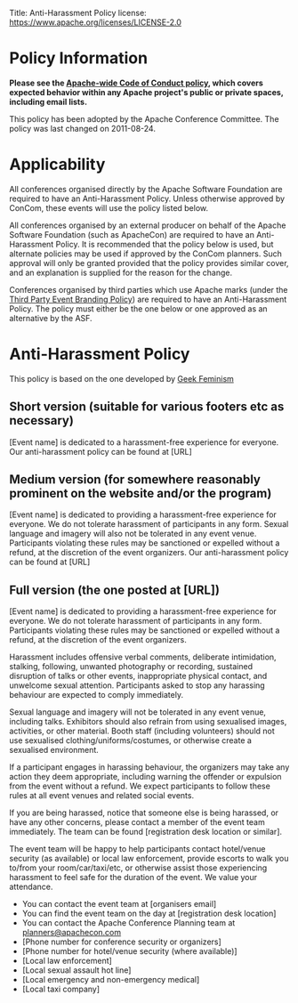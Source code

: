 Title:     Anti-Harassment Policy
license: https://www.apache.org/licenses/LICENSE-2.0

# Policy Information #
**Please see the [Apache-wide Code of Conduct policy](https://www.apache.org/foundation/policies/conduct), which covers expected 
behavior within any Apache project's public or private spaces, including email lists.**

This policy has been adopted by the Apache Conference Committee.  The policy was last changed on 2011-08-24.

# Applicability #

All conferences organised directly by the Apache Software Foundation are required
to have an Anti-Harassment Policy. Unless otherwise approved by ConCom, these events will use the policy listed below.

All conferences organised by an external producer on behalf of the Apache Software Foundation (such as ApacheCon)
are required to have an Anti-Harassment Policy. It is recommended that the policy below is used, but alternate policies
may be used if approved by the ConCom planners. Such approval will only be granted provided that the policy provides
similar cover, and an explanation is supplied for the reason for the change.

Conferences organised by third parties which use Apache marks (under the 
[Third Party Event Branding Policy](/foundation/marks/events.html)) are required to have an Anti-Harassment
Policy. The policy must either be the one below or one approved as an alternative by the ASF.


# Anti-Harassment Policy #

This policy is based on the one developed by [Geek Feminism](http://geekfeminism.wikia.com/wiki/Conference_anti-harassment_policy)

## Short version (suitable for various footers etc as necessary) ##
[Event name] is dedicated to a harassment-free experience for
everyone. Our anti-harassment policy can be found at [URL]

## Medium version (for somewhere reasonably prominent on the website and/or the program)

[Event name] is dedicated to providing a harassment-free experience for
everyone. We do not tolerate harassment of participants in any form.
Sexual language and imagery will also not be tolerated in any event venue.
Participants violating these rules may be sanctioned or expelled
without a refund, at the discretion of the event organizers. Our
anti-harassment policy can be found at [URL]

## Full version (the one posted at [URL])
[Event name] is dedicated to providing a harassment-free experience for
everyone. We do not tolerate harassment of participants in any form.
Participants violating these rules may be sanctioned or expelled without
a refund, at the discretion of the event organizers.

Harassment includes offensive verbal comments, deliberate
intimidation, stalking, following, unwanted photography or recording,
sustained disruption of talks or other events, inappropriate physical
contact, and unwelcome sexual attention. Participants asked to stop
any harassing behaviour are expected to comply immediately.

Sexual language and imagery will not be tolerated in any event
venue, including talks. Exhibitors should also refrain from using
sexualised images, activities, or other material. Booth staff
(including volunteers) should not use sexualised
clothing/uniforms/costumes, or otherwise create a sexualised
environment.

If a participant engages in harassing behaviour, the organizers may
take any action they deem appropriate, including warning the offender
or expulsion from the event without a refund. We expect participants
to follow these rules at all event venues and related social events.

If you are being harassed, notice that someone else is being harassed,
or have any other concerns, please contact a member of the event team
immediately. The team can be found [registration desk location or similar].

The event team will be happy to help participants contact hotel/venue
security (as available) or local law enforcement, provide escorts to walk
you to/from your room/car/taxi/etc, or otherwise assist those experiencing 
harassment to feel safe for the duration of the event. We value your attendance.

* You can contact the event team at [organisers email]
* You can find the event team on the day at [registration desk location]
* You can contact the Apache Conference Planning team at planners@apachecon.com
* [Phone number for conference security or organizers]
* [Phone number for hotel/venue security (where available)]
* [Local law enforcement]
* [Local sexual assault hot line]
* [Local emergency and non-emergency medical]
* [Local taxi company]
